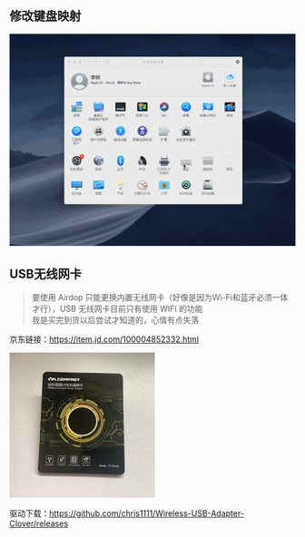 ## 修改键盘映射

<img src="images/keyboard.gif" alt="edit keyboard" style="zoom: 55%;" />

## USB无线网卡　

> 要使用 Airdop 只能更换内置无线网卡（好像是因为Wi-Fi和蓝牙必须一体才行），USB 无线网卡目前只有使用 WIFI 的功能   
> 我是买完到货以后尝试才知道的，心情有点失落

京东链接：https://item.jd.com/100004852332.html

<img src="images/2020-04-16.jpg" alt="USB无线网卡" style="zoom:25%;" />

驱动下载：https://github.com/chris1111/Wireless-USB-Adapter-Clover/releases
